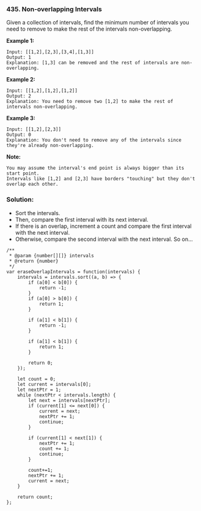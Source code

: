 ### 435. Non-overlapping Intervals

Given a collection of intervals, find the minimum number of intervals you need to remove to make the rest of the intervals non-overlapping.

**Example 1:**
```
Input: [[1,2],[2,3],[3,4],[1,3]]
Output: 1
Explanation: [1,3] can be removed and the rest of intervals are non-overlapping.
```

**Example 2:**
```
Input: [[1,2],[1,2],[1,2]]
Output: 2
Explanation: You need to remove two [1,2] to make the rest of intervals non-overlapping.
```

**Example 3:**
```
Input: [[1,2],[2,3]]
Output: 0
Explanation: You don't need to remove any of the intervals since they're already non-overlapping.
``` 

**Note:**
```
You may assume the interval's end point is always bigger than its start point.
Intervals like [1,2] and [2,3] have borders "touching" but they don't overlap each other.
```

### Solution:
- Sort the intervals.
- Then, compare the first interval with its next interval.
- If there is an overlap, increment a count and compare the first interval with the next interval.
- Otherwise, compare the second interval with the next interval. So on...

```
/**
 * @param {number[][]} intervals
 * @return {number}
 */
var eraseOverlapIntervals = function(intervals) {
    intervals = intervals.sort((a, b) => {
        if (a[0] < b[0]) {
            return -1;
        }
        if (a[0] > b[0]) {
            return 1;
        }
        
        if (a[1] < b[1]) {
            return -1;
        }
        
        if (a[1] < b[1]) {
            return 1;
        }
        
        return 0;
    });
    
    let count = 0;
    let current = intervals[0];
    let nextPtr = 1;
    while (nextPtr < intervals.length) {
        let next = intervals[nextPtr];
        if (current[1] <= next[0]) {
            current = next;
            nextPtr += 1;
            continue;
        }
        
        if (current[1] < next[1]) {
            nextPtr += 1;
            count += 1;
            continue;
        }
        
        count+=1;
        nextPtr += 1;
        current = next;
    }
    
    return count;
};
```
